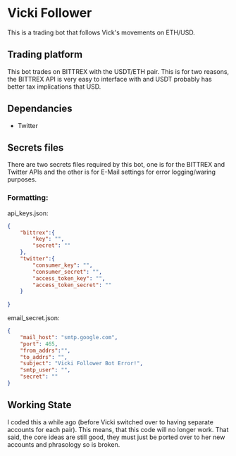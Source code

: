 # Vicki Follower
This is a trading bot that follows Vick's movements on ETH/USD.

## Trading platform
This bot trades on BITTREX with the USDT/ETH pair. This is for two reasons, the BITTREX API is very easy to interface with and USDT probably has better tax implications that USD.

## Dependancies
* Twitter

## Secrets files
There are two secrets files required by this bot, one is for the BITTREX and Twitter APIs and the other is for E-Mail settings for error logging/waring purposes.

### Formatting:
api_keys.json:
``` json
{
    "bittrex":{
        "key": "",
        "secret": ""
    },
    "twitter":{
        "consumer_key": "",
        "consumer_secret": "",
        "access_token_key": "",
        "access_token_secret": ""
    }
    
}
```

email_secret.json:
``` json
{
    "mail_host": "smtp.google.com",
    "port": 465,
    "from_addrs":"",
    "to_addrs": "",
    "subject": "Vicki Follower Bot Error!",
    "smtp_user": "",
    "secret": ""
}
```

## Working State
I coded this a while ago (before Vicki switched over to having separate accounts for each pair). This means, that this code will no longer work. That said, the core ideas are still good, they must just be ported over to her new accounts and phrasology so is broken.
